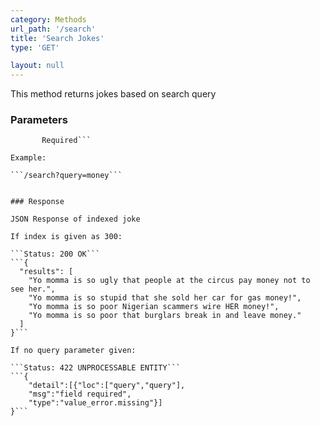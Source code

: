 ```yaml
---
category: Methods
url_path: '/search'
title: 'Search Jokes'
type: 'GET'

layout: null
---
```


This method returns jokes based on search query

### Parameters

```query: String query to search 
       Required```

Example: 

```/search?query=money```


### Response

JSON Response of indexed joke

If index is given as 300:

```Status: 200 OK```
```{
  "results": [
    "Yo momma is so ugly that people at the circus pay money not to see her.",
    "Yo momma is so stupid that she sold her car for gas money!",
    "Yo momma is so poor Nigerian scammers wire HER money!",
    "Yo momma is so poor that burglars break in and leave money."
  ]
}```

If no query parameter given:

```Status: 422 UNPROCESSABLE ENTITY```
```{
    "detail":[{"loc":["query","query"],
    "msg":"field required",
    "type":"value_error.missing"}]
}```